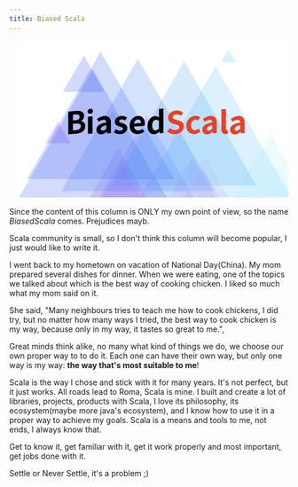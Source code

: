 ```yaml
---
title: Biased Scala
---
```


![](images/cover.jpg)

Since the content of this column is ONLY my own point of view, so the name *BiasedScala* comes. Prejudices mayb.

Scala community is small, so I don't think this column will become popular, I just would like to write it.

I went back to my hometown on vacation of National Day(China). My mom prepared several dishes for dinner. When we were eating, one of the topics we talked about which is the best way of cooking chicken. I liked so much what my mom said on it.

She said, "Many neighbours tries to teach me how to cook chickens, I did try, but no matter how many ways I tried, the best way to cook chicken is my way, because only in my way, it tastes so great to me.", 

Great minds think alike, no many what kind of things we do, we choose our own proper way to to do it. Each one can have their own way, but only one way is my way: **the way that's most suitable to me**!

Scala is the way I chose and stick with it for many years. It's not perfect, but it just works. All roads lead to Roma, Scala is mine. I built and create a lot of libraries, projects, products with Scala, I love its philosophy, its ecosystem(maybe more java's ecosystem), and I know how to use it in a proper way to achieve my goals. Scala is a means and tools to me, not ends, I always know that.

Get to know it, get familiar with it, get it work properly and most important, get jobs done with it.

Settle or Never Settle, it's a problem ;)





